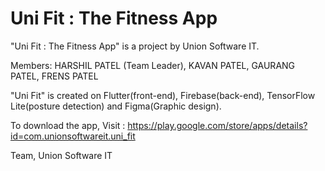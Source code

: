 # Uni Fit : The Fitness App

"Uni Fit : The Fitness App" is a project by Union Software IT.

Members: HARSHIL PATEL (Team Leader),
         KAVAN PATEL, 
         GAURANG PATEL, 
         FRENS PATEL

"Uni Fit" is created on Flutter(front-end), Firebase(back-end), TensorFlow Lite(posture detection) and Figma(Graphic design).

To download the app, Visit : https://play.google.com/store/apps/details?id=com.unionsoftwareit.uni_fit

Team,
Union Software IT